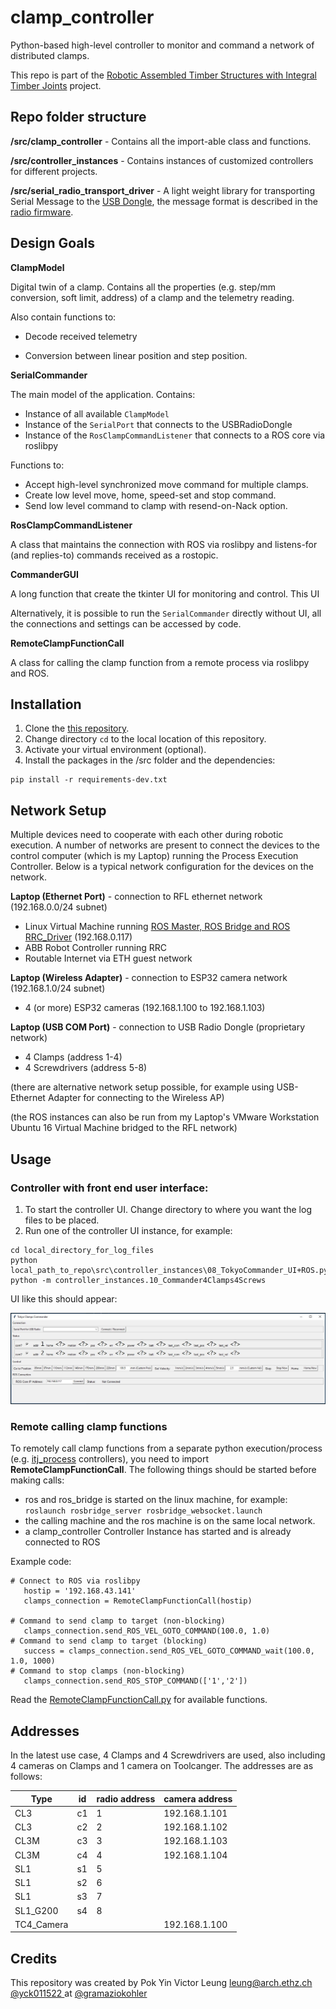 # clamp_controller
Python-based high-level controller to monitor and command a network of distributed clamps.

This repo is part of the [Robotic Assembled Timber Structures with Integral Timber Joints](https://github.com/gramaziokohler/integral_timber_joints) project.

## Repo folder structure

**/src/clamp_controller** - Contains all the import-able class and functions.

**/src/controller_instances** - Contains instances of customized controllers for different projects.

**/src/serial_radio_transport_driver** - A light weight library for transporting Serial Message to the [USB Dongle](https://github.com/gramaziokohler/clamp_electronics/blob/master/00_USBRadioDongle/00_USBRadioDongle.md), the message format is described in the [radio firmware](https://github.com/gramaziokohler/clamp_firmware/tree/master/serial_radio).

## Design Goals

**ClampModel**

Digital twin of a clamp. Contains all the properties (e.g. step/mm conversion, soft limit, address) of a clamp and the telemetry reading.

Also contain functions to:

- Decode received telemetry

- Conversion between linear position and step position.

**SerialCommander**

The main model of the application. Contains:

- Instance of all available `ClampModel`
- Instance of the `SerialPort` that connects to the USBRadioDongle
- Instance of the `RosClampCommandListener` that connects to a ROS core via roslibpy

Functions to:

- Accept high-level synchronized move command for multiple clamps.
- Create low level move, home, speed-set and stop command.
- Send low level command to clamp with resend-on-Nack option.

**RosClampCommandListener**

A class that maintains the connection with ROS via roslibpy and listens-for (and replies-to) commands received as a rostopic.

**CommanderGUI**

A long function that create the tkinter UI for monitoring and control. This UI

Alternatively, it is possible to run the `SerialCommander` directly without UI, all the connections and settings can be accessed by code.

**RemoteClampFunctionCall**

A class for calling the clamp function from a remote process via roslibpy and ROS.

## Installation

1. Clone the [this repository](https://github.com/gramaziokohler/clamp_controller).
2. Change directory `cd` to the local location of this repository.
3. Activate your virtual environment (optional).
4. Install the packages in the /src folder and the dependencies:

```
pip install -r requirements-dev.txt
```

## Network Setup

Multiple devices need to cooperate with each other during robotic execution. A number of networks are present to connect the devices to the control computer (which is my Laptop) running the Process Execution Controller. Below is a typical network configuration for the devices on the network.

**Laptop (Ethernet Port)** - connection to RFL ethernet network (192.168.0.0/24 subnet)

- Linux Virtual Machine running [ROS Master, ROS Bridge and ROS RRC_Driver](https://compas-rrc.github.io/compas_rrc/latest/reference/index.html) (192.168.0.117)
- ABB Robot Controller running RRC
- Routable Internet via ETH guest network

**Laptop (Wireless Adapter)** - connection to ESP32 camera network (192.168.1.0/24 subnet)

- 4 (or more) ESP32 cameras (192.168.1.100 to 192.168.1.103)

**Laptop (USB COM Port)** - connection to USB Radio Dongle (proprietary network)

- 4 Clamps (address 1-4)
- 4 Screwdrivers (address 5-8)

(there are alternative network setup possible, for example using USB-Ethernet Adapter for connecting to the Wireless AP)

(the ROS instances can also be run from my Laptop's VMware Workstation Ubuntu 16 Virtual Machine bridged to the RFL network)

## Usage

### Controller with front end user interface:

1. To start the controller UI. Change directory to where you want the log files to be placed.
2. Run one of the controller UI instance, for example:

```
cd local_directory_for_log_files
python local_path_to_repo\src\controller_instances\08_TokyoCommander_UI+ROS.py
python -m controller_instances.10_Commander4Clamps4Screws
```

UI like this should appear:

![UI_Tokyo_JustStarted](doc/UI_Tokyo_JustStarted.jpg)

### Remote calling clamp functions

To remotely call clamp functions from a separate python execution/process (e.g. [itj_process](https://github.com/gramaziokohler/itj_process) controllers), you need to import **RemoteClampFunctionCall**. The following things should be started before making calls:

- ros and ros_bridge is started on the linux machine, for example: ` roslaunch rosbridge_server rosbridge_websocket.launch`
- the calling machine and the ros machine is on the same local network.
- a clamp_controller Controller Instance has started and is already connected to ROS

Example code:

```
# Connect to ROS via roslibpy
   hostip = '192.168.43.141'
   clamps_connection = RemoteClampFunctionCall(hostip)

# Command to send clamp to target (non-blocking)
   clamps_connection.send_ROS_VEL_GOTO_COMMAND(100.0, 1.0)
# Command to send clamp to target (blocking)
   success = clamps_connection.send_ROS_VEL_GOTO_COMMAND_wait(100.0, 1.0, 1000)
# Command to stop clamps (non-blocking)
   clamps_connection.send_ROS_STOP_COMMAND(['1','2'])
```

Read the [RemoteClampFunctionCall.py](src\clamp_controller\RemoteClampFunctionCall.py) for available functions.



Addresses
-------------

In the latest use case, 4 Clamps and 4 Screwdrivers are used, also including 4 cameras on Clamps and 1 camera on Toolcanger. The addresses are as follows:

| Type       | id   | radio address | camera address |
| ---------- | ---- | ------------- | -------------- |
| CL3        | c1   | 1             | 192.168.1.101  |
| CL3        | c2   | 2             | 192.168.1.102  |
| CL3M       | c3   | 3             | 192.168.1.103  |
| CL3M       | c4   | 4             | 192.168.1.104  |
| SL1        | s1   | 5             |                |
| SL1        | s2   | 6             |                |
| SL1        | s3   | 7             |                |
| SL1_G200   | s4   | 8             |                |
| TC4_Camera |      |               | 192.168.1.100  |

Credits
-------------

This repository was created by Pok Yin Victor Leung <leung@arch.ethz.ch> [@yck011522 ](https://github.com/yck011522) at [@gramaziokohler](https://github.com/gramaziokohler)

